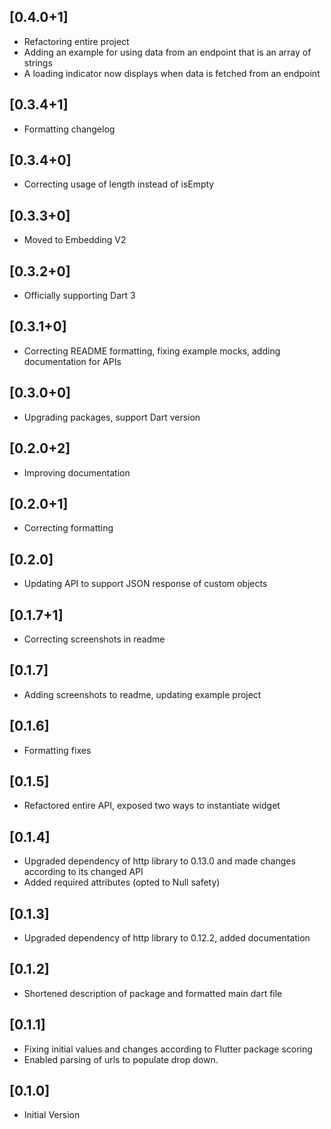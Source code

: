 ## [0.4.0+1]
  * Refactoring entire project
  * Adding an example for using data from an endpoint that is an array of strings
  * A loading indicator now displays when data is fetched from an endpoint

## [0.3.4+1]
  * Formatting changelog

## [0.3.4+0]
  * Correcting usage of length instead of isEmpty

## [0.3.3+0]
  * Moved to Embedding V2

## [0.3.2+0]
  * Officially supporting Dart 3

## [0.3.1+0]
  * Correcting README formatting, fixing example mocks, adding documentation for APIs

## [0.3.0+0]
  * Upgrading packages, support Dart version

## [0.2.0+2]
  * Improving documentation

## [0.2.0+1]
  * Correcting formatting

## [0.2.0]
  * Updating API to support JSON response of custom objects

## [0.1.7+1]
  * Correcting screenshots in readme

## [0.1.7]
  * Adding screenshots to readme, updating example project

## [0.1.6]
  * Formatting fixes

## [0.1.5]
  * Refactored entire API, exposed two ways to instantiate widget

## [0.1.4]
  * Upgraded dependency of http library to 0.13.0 and made changes according to its changed API
  * Added required attributes (opted to Null safety)

## [0.1.3]
  * Upgraded dependency of http library to 0.12.2, added documentation

## [0.1.2]
  * Shortened description of package and formatted main dart file

## [0.1.1]
  * Fixing initial values and changes according to Flutter package scoring
  * Enabled parsing of urls to populate drop down.

## [0.1.0]
  * Initial Version